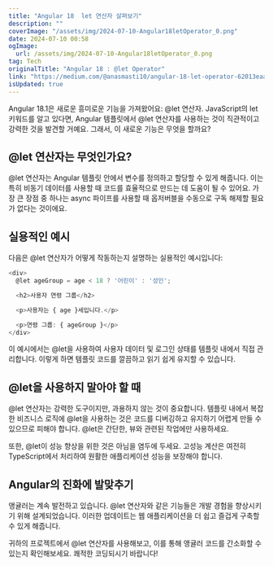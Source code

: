 ```yaml
---
title: "Angular 18  let 연산자 살펴보기"
description: ""
coverImage: "/assets/img/2024-07-10-Angular18letOperator_0.png"
date: 2024-07-10 00:58
ogImage: 
  url: /assets/img/2024-07-10-Angular18letOperator_0.png
tag: Tech
originalTitle: "Angular 18 : @let Operator"
link: "https://medium.com/@anasmasti10/angular-18-let-operator-62013eaab2e3"
isUpdated: true
---
```






Angular 18.1은 새로운 흥미로운 기능을 가져왔어요: @let 연산자. JavaScript의 let 키워드를 알고 있다면, Angular 템플릿에서 @let 연산자를 사용하는 것이 직관적이고 강력한 것을 발견할 거예요. 그래서, 이 새로운 기능은 무엇을 할까요?

## @let 연산자는 무엇인가요?

@let 연산자는 Angular 템플릿 안에서 변수를 정의하고 할당할 수 있게 해줍니다. 이는 특히 비동기 데이터를 사용할 때 코드를 효율적으로 만드는 데 도움이 될 수 있어요. 가장 큰 장점 중 하나는 async 파이프를 사용할 때 옵저버블을 수동으로 구독 해제할 필요가 없다는 것이에요.

<div class="content-ad"></div>

## 실용적인 예시

다음은 @let 연산자가 어떻게 작동하는지 설명하는 실용적인 예시입니다:

```js
<div>
  @let ageGroup = age < 18 ? '어린이' : '성인';

  <h2>사용자 연령 그룹</h2>

  <p>사용자는 { age }세입니다.</p>

  <p>연령 그룹: { ageGroup }</p>
</div>
```

이 예시에서는 @let을 사용하여 사용자 데이터 및 로그인 상태를 템플릿 내에서 직접 관리합니다. 이렇게 하면 템플릿 코드를 깔끔하고 읽기 쉽게 유지할 수 있습니다.

<div class="content-ad"></div>

## @let을 사용하지 말아야 할 때

@let 연산자는 강력한 도구이지만, 과용하지 않는 것이 중요합니다. 템플릿 내에서 복잡한 비즈니스 로직에 @let을 사용하는 것은 코드를 디버깅하고 유지하기 어렵게 만들 수 있으므로 피해야 합니다. @let은 간단한, 뷰와 관련된 작업에만 사용하세요.

또한, @let이 성능 향상을 위한 것은 아님을 염두에 두세요. 고성능 계산은 여전히 TypeScript에서 처리하여 원활한 애플리케이션 성능을 보장해야 합니다.

## Angular의 진화에 발맞추기

<div class="content-ad"></div>

앵귤러는 계속 발전하고 있습니다. @let 연산자와 같은 기능들은 개발 경험을 향상시키기 위해 설계되었습니다. 이러한 업데이트는 웹 애플리케이션을 더 쉽고 즐겁게 구축할 수 있게 해줍니다.

귀하의 프로젝트에서 @let 연산자를 사용해보고, 이를 통해 앵귤러 코드를 간소화할 수 있는지 확인해보세요. 쾌적한 코딩되시기 바랍니다!